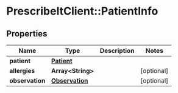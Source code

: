 # PrescribeItClient::PatientInfo

## Properties
Name | Type | Description | Notes
------------ | ------------- | ------------- | -------------
**patient** | [**Patient**](Patient.md) |  | 
**allergies** | **Array&lt;String&gt;** |  | [optional] 
**observation** | [**Observation**](Observation.md) |  | [optional] 

